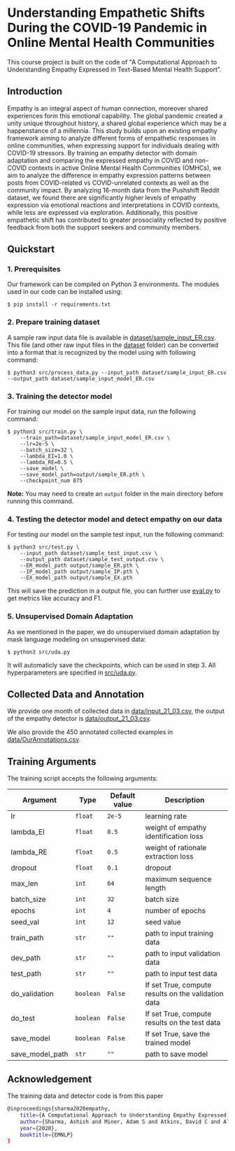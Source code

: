 # Understanding Empathetic Shifts During the COVID-19 Pandemic in Online Mental Health Communities

This course project is built on the code of "A Computational Approach to Understanding Empathy Expressed in Text-Based Mental Health Support".

## Introduction

Empathy is an integral aspect of human connection, moreover shared experiences form this emotional capability. The global pandemic created a unity unique throughout history, a shared global experience which may be a happenstance of a millennia. This study builds upon an existing empathy framework aiming to analyze different forms of empathetic responses in online communities, when expressing support for individuals dealing with COVID-19 stressors. By training an empathy detector with domain adaptation and comparing the expressed empathy in COVID and non-COVID contexts in active Online Mental Health Communities (OMHCs), we aim to analyze the difference in empathy expression patterns between posts from COVID-related vs COVID-unrelated contexts as well as the community impact. By analyzing 16-month data from the Pushshift Reddit dataset, we found there are significantly higher levels of empathy expression via emotional reactions and interpretations in COVID contexts, while less are expressed via exploration. Additionally, this positive empathetic shift has contributed to greater prosociality reflected by positive feedback from both the support seekers and community members.


## Quickstart

### 1. Prerequisites

Our framework can be compiled on Python 3 environments. The modules used in our code can be installed using:
```
$ pip install -r requirements.txt
```


### 2. Prepare training dataset
A sample raw input data file is available in [dataset/sample_input_ER.csv](dataset/sample_input_ER.csv). This file (and other raw input files in the [dataset](dataset) folder) can be converted into a format that is recognized by the model using with following command:
```
$ python3 src/process_data.py --input_path dataset/sample_input_ER.csv --output_path dataset/sample_input_model_ER.csv
```

### 3. Training the detector model
For training our model on the sample input data, run the following command:
```
$ python3 src/train.py \
	--train_path=dataset/sample_input_model_ER.csv \
	--lr=2e-5 \
	--batch_size=32 \
	--lambda_EI=1.0 \
	--lambda_RE=0.5 \
	--save_model \
	--save_model_path=output/sample_ER.pth \
	--checkpoint_num 875
```

**Note:** You may need to create an `output` folder in the main directory before running this command.

### 4. Testing the detector model and detect empathy on our data
For testing our model on the sample test input, run the following command:
```
$ python3 src/test.py \
	--input_path dataset/sample_test_input.csv \
	--output_path dataset/sample_test_output.csv \
	--ER_model_path output/sample_ER.pth \
	--IP_model_path output/sample_IP.pth \
	--EX_model_path output/sample_EX.pth
```
This will save the prediction in a output file, you can further use [eval.py](eval.py) to get metrics like accuracy and F1.

### 5. Unsupervised Domain Adaptation
As we mentioned in the paper, we do unsupervised domain adaptation by mask language modeling on unsupervised data:
```
$ python3 src/uda.py
```
It will automaticly save the checkpoints, which can be used in step 3. All hyperparameters are specified in [src/uda.py](src/uda.py).


## Collected Data and Annotation

We provide one month of collected data in [data/input_21_03.csv](data/input_21_03.csv), the output of the empathy detector is [data/output_21_03.csv](data/output_21_03.csv).

We also provide the 450 annotated collected examples in [data/OurAnnotations.csv](data/OurAnnotations.csv).

## Training Arguments

The training script accepts the following arguments: 

Argument | Type | Default value | Description
---------|------|---------------|------------
lr | `float` | `2e-5` | learning rate
lambda_EI | `float` | `0.5` | weight of empathy identification loss 
lambda_RE |  `float` | `0.5` | weight of rationale extraction loss
dropout |  `float` | `0.1` | dropout
max_len | `int` | `64` | maximum sequence length
batch_size | `int` | `32` | batch size
epochs | `int` | `4` | number of epochs
seed_val | `int` | `12` | seed value
train_path | `str` | `""` | path to input training data
dev_path | `str` | `""` | path to input validation data
test_path | `str` | `""` | path to input test data
do_validation | `boolean` | `False` | If set True, compute results on the validation data
do_test | `boolean` | `False` | If set True, compute results on the test data
save_model | `boolean` | `False` | If set True, save the trained model  
save_model_path | `str` | `""` | path to save model

## Acknowledgement

The training data and detector code is from this paper

```bash
@inproceedings{sharma2020empathy,
    title={A Computational Approach to Understanding Empathy Expressed in Text-Based Mental Health Support},
    author={Sharma, Ashish and Miner, Adam S and Atkins, David C and Althoff, Tim},
    year={2020},
    booktitle={EMNLP}
}
```

